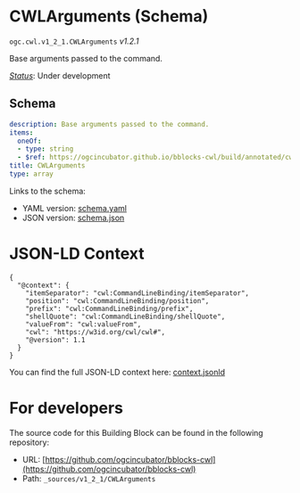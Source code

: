
# CWLArguments (Schema)

`ogc.cwl.v1_2_1.CWLArguments` *v1.2.1*

Base arguments passed to the command.

[*Status*](http://www.opengis.net/def/status): Under development

## Schema

```yaml
description: Base arguments passed to the command.
items:
  oneOf:
  - type: string
  - $ref: https://ogcincubator.github.io/bblocks-cwl/build/annotated/cwl/v1_2_1/InputBinding/schema.yaml
title: CWLArguments
type: array

```

Links to the schema:

* YAML version: [schema.yaml](https://ogcincubator.github.io/bblocks-cwl/build/annotated/cwl/v1_2_1/CWLArguments/schema.json)
* JSON version: [schema.json](https://ogcincubator.github.io/bblocks-cwl/build/annotated/cwl/v1_2_1/CWLArguments/schema.yaml)


# JSON-LD Context

```jsonld
{
  "@context": {
    "itemSeparator": "cwl:CommandLineBinding/itemSeparator",
    "position": "cwl:CommandLineBinding/position",
    "prefix": "cwl:CommandLineBinding/prefix",
    "shellQuote": "cwl:CommandLineBinding/shellQuote",
    "valueFrom": "cwl:valueFrom",
    "cwl": "https://w3id.org/cwl/cwl#",
    "@version": 1.1
  }
}
```

You can find the full JSON-LD context here:
[context.jsonld](https://ogcincubator.github.io/bblocks-cwl/build/annotated/cwl/v1_2_1/CWLArguments/context.jsonld)


# For developers

The source code for this Building Block can be found in the following repository:

* URL: [https://github.com/ogcincubator/bblocks-cwl](https://github.com/ogcincubator/bblocks-cwl)
* Path: `_sources/v1_2_1/CWLArguments`

